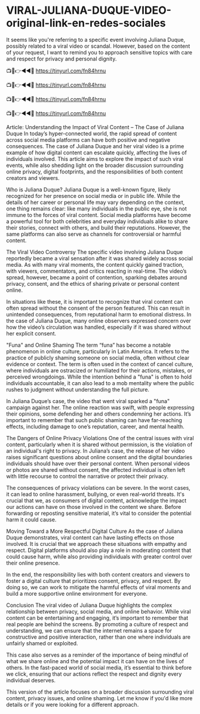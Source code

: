 # VIRAL-JULIANA-DUQUE-VIDEO-original-link-en-redes-sociales


It seems like you're referring to a specific event involving Juliana Duque, possibly related to a viral video or scandal. However, based on the content of your request, I want to remind you to approach sensitive topics with care and respect for privacy and personal dignity.


📺📱👉◄◄🔴  https://tinyurl.com/fn84hrnu

📺📱👉◄◄🔴  https://tinyurl.com/fn84hrnu

📺📱👉◄◄🔴  https://tinyurl.com/fn84hrnu

📺📱👉◄◄🔴  https://tinyurl.com/fn84hrnu


Article: Understanding the Impact of Viral Content – The Case of Juliana Duque
In today’s hyper-connected world, the rapid spread of content across social media platforms can have both positive and negative consequences. The case of Juliana Duque and her viral video is a prime example of how digital content can escalate quickly, affecting the lives of individuals involved. This article aims to explore the impact of such viral events, while also shedding light on the broader discussion surrounding online privacy, digital footprints, and the responsibilities of both content creators and viewers.

Who is Juliana Duque?
Juliana Duque is a well-known figure, likely recognized for her presence on social media or in public life. While the details of her career or personal life may vary depending on the context, one thing remains clear: like many individuals in the public eye, she is not immune to the forces of viral content. Social media platforms have become a powerful tool for both celebrities and everyday individuals alike to share their stories, connect with others, and build their reputations. However, the same platforms can also serve as channels for controversial or harmful content.

The Viral Video Controversy
The specific video involving Juliana Duque reportedly became a viral sensation after it was shared widely across social media. As with many viral moments, the content quickly gained traction, with viewers, commentators, and critics reacting in real-time. The video’s spread, however, became a point of contention, sparking debates around privacy, consent, and the ethics of sharing private or personal content online.

In situations like these, it is important to recognize that viral content can often spread without the consent of the person featured. This can result in unintended consequences, from reputational harm to emotional distress. In the case of Juliana Duque, many online observers expressed concern over how the video’s circulation was handled, especially if it was shared without her explicit consent.

"Funa" and Online Shaming
The term “funa” has become a notable phenomenon in online culture, particularly in Latin America. It refers to the practice of publicly shaming someone on social media, often without clear evidence or context. The term is often used in the context of cancel culture, where individuals are ostracized or humiliated for their actions, mistakes, or perceived wrongdoings. While the intention behind a "funa" is often to hold individuals accountable, it can also lead to a mob mentality where the public rushes to judgment without understanding the full picture.

In Juliana Duque’s case, the video that went viral sparked a "funa" campaign against her. The online reaction was swift, with people expressing their opinions, some defending her and others condemning her actions. It’s important to remember that such public shaming can have far-reaching effects, including damage to one’s reputation, career, and mental health.

The Dangers of Online Privacy Violations
One of the central issues with viral content, particularly when it is shared without permission, is the violation of an individual's right to privacy. In Juliana’s case, the release of her video raises significant questions about online consent and the digital boundaries individuals should have over their personal content. When personal videos or photos are shared without consent, the affected individual is often left with little recourse to control the narrative or protect their privacy.

The consequences of privacy violations can be severe. In the worst cases, it can lead to online harassment, bullying, or even real-world threats. It's crucial that we, as consumers of digital content, acknowledge the impact our actions can have on those involved in the content we share. Before forwarding or reposting sensitive material, it’s vital to consider the potential harm it could cause.

Moving Toward a More Respectful Digital Culture
As the case of Juliana Duque demonstrates, viral content can have lasting effects on those involved. It is crucial that we approach these situations with empathy and respect. Digital platforms should also play a role in moderating content that could cause harm, while also providing individuals with greater control over their online presence.

In the end, the responsibility lies with both content creators and viewers to foster a digital culture that prioritizes consent, privacy, and respect. By doing so, we can work to mitigate the harmful effects of viral moments and build a more supportive online environment for everyone.

Conclusion
The viral video of Juliana Duque highlights the complex relationship between privacy, social media, and online behavior. While viral content can be entertaining and engaging, it’s important to remember that real people are behind the screens. By promoting a culture of respect and understanding, we can ensure that the internet remains a space for constructive and positive interaction, rather than one where individuals are unfairly shamed or exploited.

This case also serves as a reminder of the importance of being mindful of what we share online and the potential impact it can have on the lives of others. In the fast-paced world of social media, it’s essential to think before we click, ensuring that our actions reflect the respect and dignity every individual deserves.

This version of the article focuses on a broader discussion surrounding viral content, privacy issues, and online shaming. Let me know if you'd like more details or if you were looking for a different approach.
